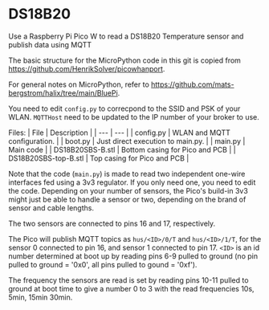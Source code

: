 # DS18B20
Use a Raspberry Pi Pico W to read a DS18B20 Temperature sensor and publish data using MQTT

The basic structure for the MicroPython code in this git is copied from https://github.com/HenrikSolver/picowhanport.

For general notes on MicroPython, refer to https://github.com/mats-bergstrom/halix/tree/main/BluePi.

You need to edit `config.py` to correcpond to the SSID and PSK of your WLAN.  `MQTTHost` need to be updated to the IP number of your broker to use.

Files:
| File | Description |
| --- | --- |
| config.py | WLAN and MQTT configuration. |
| boot.py | Just direct execution to main.py. |
| main.py | Main code |
| DS18B20SBS-B.stl | Bottom casing for Pico and PCB |
| DS18B20SBS-top-B.stl | Top casing for Pico and PCB |

Note that the code (`main.py`) is made to read two independent
one-wire interfaces fed using a 3v3 regulator.  If you only need one,
you need to edit the code.  Depending on your number of sensors, the
Pico's build-in 3v3 might just be able to handle a sensor or two,
depending on the brand of sensor and cable lengths.

The two sensors are connected to pins 16 and 17, respectively.

The Pico will publish MQTT topics as `hus/<ID>/0/T` and
`hus/<ID>/1/T`, for the sensor 0 connected to pin 16, and sensor 1
connected to pin 17. `<ID>` is an id number determined at boot up by
reading pins 6-9 pulled to ground (no pin pulled to ground = '0x0',
all pins pulled to gound = '0xf').

The frequency the sensors are read is set by reading pins 10-11 pulled
to ground at boot time to give a number 0 to 3 with the read
frequencies 10s, 5min, 15min 30min.



